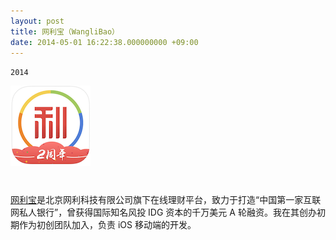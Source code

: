 ```yaml
---
layout: post
title: 网利宝（WangliBao）
date: 2014-05-01 16:22:38.000000000 +09:00
---
```

`2014`

![](assets/images/wanglibao.png)

<center>
<h1>
<a href="https://itunes.apple.com/cn/app/wang-li-bao-li-cai-tou-zi/id881326898?mt=8" class="fa fa-apple"></a>
</h1>
</center>

[网利宝](www.wanglibao.com)是北京网利科技有限公司旗下在线理财平台，致力于打造“中国第一家互联网私人银行”，曾获得国际知名风投 IDG 资本的千万美元 A 轮融资。我在其创办初期作为初创团队加入，负责 iOS 移动端的开发。


